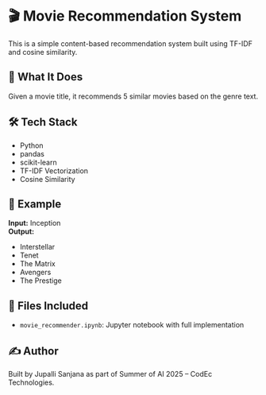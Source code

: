 # 🎬 Movie Recommendation System

This is a simple content-based recommendation system built using TF-IDF and cosine similarity.

## 🧠 What It Does
Given a movie title, it recommends 5 similar movies based on the genre text.

## 🛠️ Tech Stack
- Python
- pandas
- scikit-learn
- TF-IDF Vectorization
- Cosine Similarity

## 🧪 Example
**Input:** Inception  
**Output:**  
- Interstellar  
- Tenet  
- The Matrix  
- Avengers  
- The Prestige

## 📁 Files Included
- `movie_recommender.ipynb`: Jupyter notebook with full implementation

## ✍️ Author
Built by Jupalli Sanjana as part of Summer of AI 2025 – CodEc Technologies.
